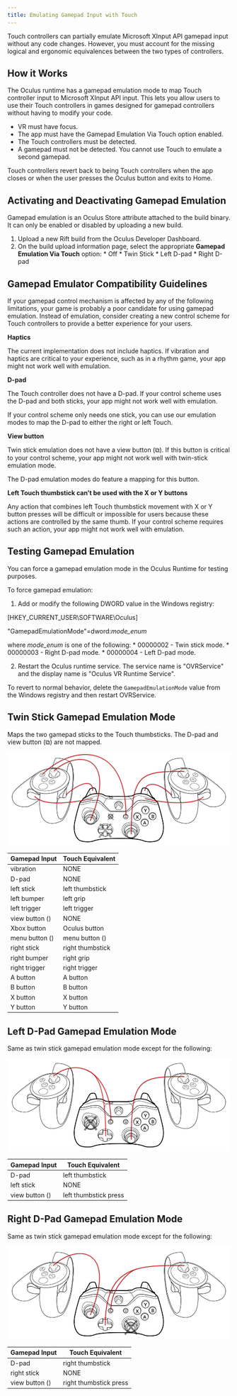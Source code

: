 ```yaml
---
title: Emulating Gamepad Input with Touch
---
```


Touch controllers can partially emulate Microsoft XInput API gamepad input without any code changes. However, you must account for the missing logical and ergonomic equivalences between the two types of controllers.

## How it Works

The Oculus runtime has a gamepad emulation mode to map Touch controller input to Microsoft XInput API input. This lets you allow users to use their Touch controllers in games designed for gamepad controllers without having to modify your code.

* VR must have focus.
* The app must have the Gamepad Emulation Via Touch option enabled.
* The Touch controllers must be detected.
* A gamepad must not be detected. You cannot use Touch to emulate a second gamepad.


Touch controllers revert back to being Touch controllers when the app closes or when the user presses the Oculus button and exits to Home.

## Activating and Deactivating Gamepad Emulation

Gamepad emulation is an Oculus Store attribute attached to the build binary. It can only be enabled or disabled by uploading a new build.

1. Upload a new Rift build from the Oculus Developer Dashboard.
2. On the build upload information page, select the appropriate **Gamepad Emulation Via Touch** option: * Off * Twin Stick * Left D-pad * Right D-pad 




## Gamepad Emulator Compatibility Guidelines

If your gamepad control mechanism is affected by any of the following limitations, your game is probably a poor candidate for using gamepad emulation. Instead of emulation, consider creating a new control scheme for Touch controllers to provide a better experience for your users.

**Haptics**

The current implementation does not include haptics. If vibration and haptics are critical to your experience, such as in a rhythm game, your app might not work well with emulation.

**D-pad**

The Touch controller does not have a D-pad. If your control scheme uses the D-pad and both sticks, your app might not work well with emulation.

If your control scheme only needs one stick, you can use our emulation modes to map the D-pad to either the right or left Touch.

**View button**

Twin stick emulation does not have a view button (⧉). If this button is critical to your control scheme, your app might not work well with twin-stick emulation mode.

The D-pad emulation modes do feature a mapping for this button.

**Left Touch thumbstick can’t be used with the X or Y buttons**

Any action that combines left Touch thumbstick movement with X or Y button presses will be difficult or impossible for users because these actions are controlled by the same thumb. If your control scheme requires such an action, your app might not work well with emulation.

## Testing Gamepad Emulation

You can force a gamepad emulation mode in the Oculus Runtime for testing purposes.

To force gamepad emulation:

1. Add or modify the following DWORD value in the Windows registry:

[HKEY\_CURRENT\_USER\SOFTWARE\Oculus]

"GamepadEmulationMode"=dword:*mode\_enum*

where *mode\_enum* is one of the following: * 00000002 - Twin stick mode. * 00000003 - Right D-pad mode. * 00000004 - Left D-pad mode. 


2. Restart the Oculus runtime service. The service name is "OVRService" and the display name is "Oculus VR Runtime Service".




To revert to normal behavior, delete the `GamepadEmulationMode` value from the Windows registry and then restart OVRService.

## Twin Stick Gamepad Emulation Mode

Maps the two gamepad sticks to the Touch thumbsticks. The D-pad and view button (⧉) are not mapped.



![](/images/documentationpcsdklatestconceptsdg-gamepad-emulation-touch-0.png)



| Gamepad Input | Touch Equivalent |
|----------------|------------------|
|   vibration   |       NONE       |
|     D-pad     |       NONE       |
|   left stick   | left thumbstick |
|  left bumper  |    left grip    |
|  left trigger  |   left trigger   |
| view button () |       NONE       |
|  Xbox button  |  Oculus button  |
| menu button () |  menu button ()  |
|  right stick  | right thumbstick |
|  right bumper  |    right grip    |
| right trigger |  right trigger  |
|    A button    |     A button     |
|    B button    |     B button     |
|    X button    |     X button     |
|    Y button    |     Y button     |

## Left D-Pad Gamepad Emulation Mode

Same as twin stick gamepad emulation mode except for the following:



![](/images/documentationpcsdklatestconceptsdg-gamepad-emulation-touch-1.png)



| Gamepad Input |   Touch Equivalent   |
|----------------|-----------------------|
|     D-pad     |    left thumbstick    |
|   left stick   |         NONE         |
| view button () | left thumbstick press |

## Right D-Pad Gamepad Emulation Mode

Same as twin stick gamepad emulation mode except for the following:



![](/images/documentationpcsdklatestconceptsdg-gamepad-emulation-touch-2.png)



| Gamepad Input |    Touch Equivalent    |
|----------------|------------------------|
|     D-pad     |    right thumbstick    |
|  right stick  |          NONE          |
| view button () | right thumbstick press |
